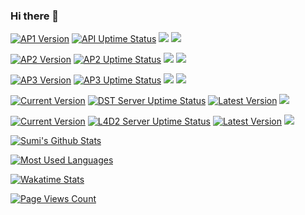 ### Hi there 👋

<!--
**sumisos/sumisos** is a ✨ _special_ ✨ repository because its `README.md` (this file) appears on your GitHub profile.

Here are some ideas to get you started:

- 🔭 I’m currently working on ...
- 🌱 I’m currently learning ...
- 👯 I’m looking to collaborate on ...
- 🤔 I’m looking for help with ...
- 💬 Ask me about ...
- 📫 How to reach me: ...
- 😄 Pronouns: ...
- ⚡ Fun fact: ...
-->

[![](https://img.shields.io/endpoint?url=https%3A%2F%2Fapi3.osrp.run%2Ftemp%2Fapi1%2Fversion "AP1 Version")](https://api.osrp.run)
[![](https://img.shields.io/uptimerobot/ratio/m788160174-4ee51ed2bf7fedf4d806a0ae?label=Uptime&logo=nginx&logoColor=white "API Uptime Status")](https://stats.uptimerobot.com/kDgGlcnE2O)
![](https://img.shields.io/endpoint?url=https%3A%2F%2Fapi3.osrp.run%2Ftemp%2Fapi1%2Flang&logo=go&logoColor=fff)
![](https://img.shields.io/endpoint?url=https%3A%2F%2Fapi3.osrp.run%2Ftemp%2Fapi1%2Fframe)

[![](https://img.shields.io/endpoint?url=https%3A%2F%2Fapi3.osrp.run%2Ftemp%2Fapi2%2Fversion "AP2 Version")](https://api2.osrp.run)
[![](https://img.shields.io/uptimerobot/ratio/m788160174-4ee51ed2bf7fedf4d806a0ae?label=Uptime&logo=nginx&logoColor=white "AP2 Uptime Status")](https://stats.uptimerobot.com/kDgGlcnE2O)
![](https://img.shields.io/endpoint?url=https%3A%2F%2Fapi3.osrp.run%2Ftemp%2Fapi2%2Flang&logo=php&logoColor=fff)
![](https://img.shields.io/endpoint?url=https%3A%2F%2Fapi3.osrp.run%2Ftemp%2Fapi2%2Fframe&logo=laravel&logoColor=fff)

[![](https://img.shields.io/endpoint?url=https%3A%2F%2Fapi3.osrp.run%2Fv1%2Fversion "AP3 Version")](https://api3.osrp.run)
[![](https://img.shields.io/uptimerobot/ratio/m788160174-4ee51ed2bf7fedf4d806a0ae?label=Uptime&logo=nginx&logoColor=white "AP3 Uptime Status")](https://stats.uptimerobot.com/kDgGlcnE2O)
![](https://img.shields.io/endpoint?url=https%3A%2F%2Fapi3.osrp.run%2Fv1%2Flang&logo=node.js&logoColor=fff)
![](https://img.shields.io/endpoint?url=https%3A%2F%2Fapi3.osrp.run%2Fv1%2Fframe)

[![](https://img.shields.io/endpoint?url=https%3A%2F%2Fapi3.osrp.run%2Fv1%2Fgame%2Fdst%2Fversion "Current Version")](https://ews.ink/game/dst-server-lordran)
[![](https://img.shields.io/badge/Status-down-critical?logo=icloud&logoColor=fff "DST Server Uptime Status")](https://stats.uptimerobot.com/kDgGlcnE2O)
[![](https://img.shields.io/endpoint?url=https%3A%2F%2Fapi3.osrp.run%2Fv1%2Fgame%2Fdst%2Flatest&logo=steam "Latest Version")](https://store.steampowered.com/app/322330/Dont_Starve_Together)
![](https://img.shields.io/endpoint?url=https%3A%2F%2Fapi3.osrp.run%2Fv1%2Fgame%2Fdst%2Furl)

[![](https://img.shields.io/endpoint?url=https%3A%2F%2Fapi3.osrp.run%2Fv1%2Fgame%2Fl4d2%2Fversion "Current Version")](https://ews.ink/game/l4d2-server-raccoon)
[![](https://img.shields.io/badge/Status-down-critical?logo=icloud&logoColor=fff "L4D2 Server Uptime Status")](https://stats.uptimerobot.com/kDgGlcnE2O)
[![](https://img.shields.io/endpoint?url=https%3A%2F%2Fapi3.osrp.run%2Fv1%2Fgame%2Fl4d2%2Flatest&logo=steam "Latest Version")](https://store.steampowered.com/app/550/Left_4_Dead_2)
![](https://img.shields.io/endpoint?url=https%3A%2F%2Fapi3.osrp.run%2Fv1%2Fgame%2Fl4d2%2Furl)

[![Sumi's Github Stats](https://github-readme-stats.vercel.app/api?username=sumisos&hide=prs,contribs&count_private=true&show_icons=true&title_color=000&text_color=000&icon_color=000&bg_color=30,D9FCFF,FFFCD6,D7DFE1,FFE6E6,BDD6E5)](https://ews.ink)

[![Most Used Languages](https://github-readme-stats.vercel.app/api/top-langs/?username=sumisos&show_icons=true&layout=compact&hide=html,css&theme=flag-india)](https://github.com/sumisos?tab=repositories)

[![Wakatime Stats](https://github-readme-stats.vercel.app/api/wakatime?username=sumisos&show_icons=true&theme=great-gatsby)](https://wakatime.com/@sumisos)

[![Page Views Count](https://badges.toozhao.com/badges/01F5QF2BK1NYW2V98KRH4MZ1MM/green.svg)](https://badges.toozhao.com/stats/01F5QF2BK1NYW2V98KRH4MZ1MM "Get your own page views count badge on badges.toozhao.com")

